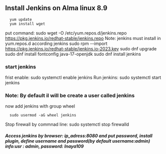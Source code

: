 ## Install Jenkins on Alma linux 8.9
      yum update
      yum install wget
put command:
      sudo wget -O /etc/yum.repos.d/jenkins.repo \
      https://pkg.jenkins.io/redhat-stable/jenkins.repo
Note: jenkins must install in yum.repos.d according jenkins
      sudo rpm --import https://pkg.jenkins.io/redhat-stable/jenkins.io-2023.key
      sudo dnf upgrade
      sudo dnf install fontconfig java-17-openjdk
      sudo dnf install jenkins

### start jenkins
frist enable:
       sudo systemctl enable jenkins
Run jenkins:
      sudo systemctl start jenkins

### Note: By default il will be create a user called jenkins
now add jenkins with group wheel

      sudo usermod -aG wheel jenkins

Stop firewall by commnad line:
      sudo systemctl stop firewalld

##### Access jenkins by browser: ip_adress:8080 and put password, install plugin, define username and password(by default username:admin) info:usr : admin, password: Inaya109   